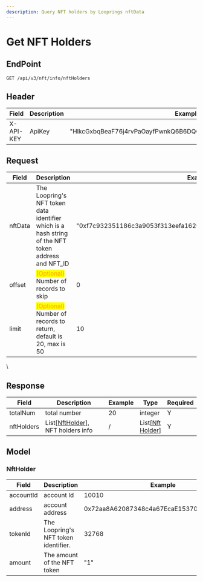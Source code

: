 ```yaml
---
description: Query NFT holders by Looprings nftData
---
```


# Get NFT Holders

## EndPoint

```
GET /api/v3/nft/info/nftHolders
```

## Header

<table><thead><tr><th>Field</th><th>Description</th><th>Example</th><th data-hidden>Type</th><th data-hidden>Required</th></tr></thead><tbody><tr><td>X-API-KEY</td><td>ApiKey</td><td>"HlkcGxbqBeaF76j4rvPaOayfPwnkQ6B6DQ6THZWbvrGxzEdulXQvOKLrRWZLnN"</td><td></td><td>Y</td></tr></tbody></table>

## Request

<table><thead><tr><th>Field</th><th>Description</th><th>Example</th><th data-hidden>Type</th><th data-hidden>Required</th></tr></thead><tbody><tr><td>nftData</td><td>The Loopring's NFT token data identifier which is a hash string of the NFT token address and NFT_ID</td><td>"0xf7c932351186c3a9053f313eefa16209c018f7f1dba8aa8ca7100400f7c31085"</td><td>string</td><td>Y</td></tr><tr><td>offset</td><td><mark style="color:orange;">(Optional)</mark> Number of records to skip</td><td>0</td><td>integer</td><td>N</td></tr><tr><td>limit</td><td><mark style="color:orange;">(Optional)</mark> Number of records to return, default is 20, max is 50</td><td>10</td><td>integer</td><td>N</td></tr></tbody></table>

\


## Response

<table><thead><tr><th>Field</th><th>Description</th><th>Example</th><th data-hidden>Type</th><th data-hidden>Required</th></tr></thead><tbody><tr><td>totalNum</td><td>total number</td><td> 20</td><td>integer</td><td>Y</td></tr><tr><td>nftHolders</td><td>List[<a href="./#nftholder">NftHolder</a>], NFT holders info</td><td>/</td><td>List[<a href="https://docs.loopring.io/en/dex_apis/getNftHolders.html#NftHolder">Nft<br>Holder</a>]</td><td>Y</td></tr></tbody></table>

##

## Model

### NftHolder

<table><thead><tr><th>Field</th><th>Description</th><th>Example</th><th data-hidden>Type</th><th data-hidden>Required</th></tr></thead><tbody><tr><td>accountId</td><td>account Id</td><td>10010</td><td>integer</td><td>Y</td></tr><tr><td>address</td><td>account address</td><td>0x72aa8A62087348c4a67EcaE15370f34586a7553E</td><td></td><td></td></tr><tr><td>tokenId</td><td>The Loopring's NFT token identifier.</td><td>32768</td><td>integer</td><td>Y</td></tr><tr><td>amount</td><td>The amount of the NFT token</td><td>"1"</td><td>string</td><td>Y</td></tr></tbody></table>
